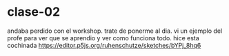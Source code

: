 # clase-02

andaba perdido con el workshop.
trate de ponerme al dia.
vi un ejemplo del profe para ver que se aprendio y ver como funciona todo.
hice esta cochinada <https://editor.p5js.org/ruhenschutze/sketches/bYPj_8hq6>
